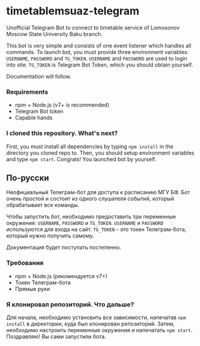 # timetablemsuaz-telegram
Unofficial Telegram Bot to connect to timetable service of Lomosonov Moscow State University Baku branch.

This bot is very simple and consists of one event listener which handles all commands.
To launch bot, you must provide three environment variables: ```USERNAME```, ```PASSWORD``` and ```TG_TOKEN```. ```USERNAME``` and ```PASSWORD``` are used to login into site. ```TG_TOKEN``` is Telegram Bot Token, which you should obtain yourself.

Documentation will follow.

### Requirements
* npm + Node.js (v7+ is recommended)
* Telegram Bot token
* Capable hands

### I cloned this repository. What's next?
First, you must install all dependencies by typing ```npm install``` in the directory you cloned repo to. Then, you should setup environment variables and type ```npm start```. Congrats! You launched bot by yourself.


## По-русски
Неофициальный Телеграм-бот для доступа к расписанию МГУ БФ. Бот очень простой и состоит из одного слушателя событий, который обрабатывает все команды. 

Чтобы запустить бот, необходимо предоставить три переменные окружения: ```USERNAME```, ```PASSWORD``` и ```TG_TOKEN```. ```USERNAME``` и ```PASSWORD``` используются для входа на сайт. ```TG_TOKEN``` - это токен Телеграм-бота, который нужно получить самому.

Документация будет поступать постепенно.

### Требования
* npm + Node.js (рекомендуется v7+)
* Токен Телеграм-бота
* Прямые руки

### Я клонировал репозиторий. Что дальше?
Для начала, необходимо установить все зависимости, напечатав ```npm install``` в директории, куда был клонирован репозиторий. Затем, необходимо настроить переменные окружения и напечатать ```npm start```. Поздравляю! Вы сами запустили бота.
